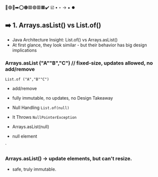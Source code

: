 🔵🟢🔴➡️⭕🟠🟦🟣🟥🟧✔️ ☑️ • ‣ → ⁕ ⏺️

## ➡️ 1. Arrays.asList() vs List.of()

- Java Architecture Insight: List.of() vs Arrays.asList()
- At first glance, they look similar - but their behavior has big design implications

### Arrays.asList ("A""B","C") // fixed-size, updates allowed, no add/remove

`List.of ("A","B""C")`

- add/remove
- fully immutable, no updates, no Design Takeaway

- Null Handling
  `List.of(null)`
- It Throws `NullPointerException`
- Arrays.asList(null)
- null element

`

### Arrays.asList() → update elements, but can't resize.

- safe, truly immutable.
